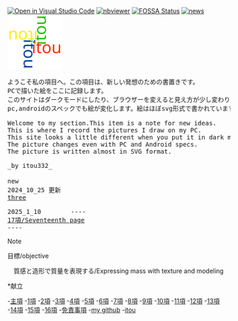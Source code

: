 [![Open in Visual Studio Code](https://img.shields.io/static/v1?logo=visualstudiocode&label=&message=Open%20in%20Visual%20Studio%20Code&labelColor=2c2c32&color=007acc&logoColor=007acc)](https://vscode.dev/?vscode-lang=ja)
[![nbviewer](https://raw.githubusercontent.com/taldatech/ee046211-deep-learning/main/assets/nbviewer_badge.svg)](https://nbviewer.org/github/itou332/)
[![FOSSA Status](https://app.fossa.com/api/projects/git%2Bgithub.com%2Fitou332%2Fitou332.svg?type=shield)](https://app.fossa.com/projects/git%2Bgithub.com%2Fitou332%2Fitou332?ref=badge_shield)
[![news](https://github.com/itou332/itou332/blob/main/test_obi3.svg)](https://itou332.github.io/two/)
[![itou_no_huusilya.svg](https://github.com/itou332/itou332/blob/main/log_test.svg)](https://itou332.github.io/three/)

<pre>
ようこそ私の項目へ。この項目は、新しい発想のための書置きです。
PCで描いた絵をここに記録します。
このサイトはダークモードにしたり、ブラウザーを変えると見え方が少し変わります。
pc,androidのスペックでも絵が変化します。絵はほぼsvg形式で書かれています。

Welcome to my section.This item is a note for new ideas.
This is where I record the pictures I draw on my PC.
This site looks a little different when you put it in dark mode or change browsers.
The picture changes even with PC and Android specs.
The picture is written almost in SVG format.

_by itou332_

new　
2024_10_25 更新
<a href ="https://itou332.github.io/three/">three</a>

2025_1_10        ----
<a href ="https://itou332.github.io/three/">17項/Seventeenth page</a>
----
</pre>

> [!note]
>目標/objective
> 
>　質感と造形で質量を表現する/Expressing mass with texture and modeling


   <nav aria-label="サイト内メニュー">
    <p>*献立</p>
    -<a href="https://itou332.github.io/top_page/">主項</a>
    -<a href="https://itou332.github.io/">1項</a>
    -<a href="https://itou332.github.io/itou332a.github.io/">2項</a>
    -<a href="https://itou332.github.io/diary">3項</a>
    -<a href="https://itou332.github.io/today/">4項</a>
    -<a href="https://itou332.github.io/challenge/">5項</a>
    -<a href="https://itou332.github.io/nontitle/">6項</a>
    -<a href="https://itou332.github.io/elaboration/">7項</a>
    -<a href="https://itou332.github.io/analog/">8項</a>
    -<a href="https://itou332.github.io/culture/">9項</a>
    -<a href="https://itou332.github.io/walk/">10項</a>
    -<a href="https://itou332.github.io/pine/">11項</a>
    -<a href="https://itou332.github.io/banboo/">12項</a>
    -<a href="https://itou332.github.io/pulm/">13項</a>
    -<a href="https://itou332.github.io/cypress/">14項</a>
    -<a href="https://itou332.github.io/Thujopsis-dolabrata-SIEBOLD-et-ZUCCARINI/">15項</a>
    -<a href="https://itou332.github.io/Castanea/">16項</a>
    -<a href="https://itou332.github.io/Privacy-policy/">免責事項</a>
    -<a href="https://github.com/itou332">my github</a>
    -<a href="http://redirect-adp.pages.dev/">itou</a>
   </nav>
<!--
![defaul_icon.png](https://github.com/itou332/itou332/blob/main/git_identicon.png)
![defaul_icon.gif](https://github.com/itou332/itou332/blob/main/git_icon_lifegame1.gif)-->
